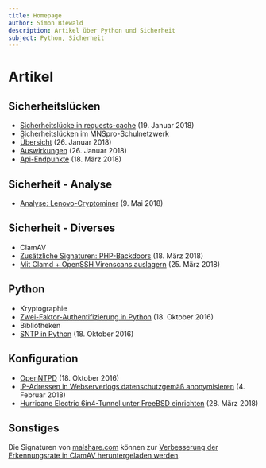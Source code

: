 ```yaml
---
title: Homepage
author: Simon Biewald
description: Artikel über Python und Sicherheit
subject: Python, Sicherheit
---
```


# Artikel

## Sicherheitslücken

 - [Sicherheitslücke in requests-cache][1] (19. Januar 2018)
 - Sicherheitslücken im MNSpro-Schulnetzwerk
  - [Übersicht][2] (26. Januar 2018)
  - [Auswirkungen][3] (26. Januar 2018)
  - [Api-Endpunkte][4] (18. März 2018)

 [1]: /sicherheit/requests-cache
 [2]: /sicherheit/mnspro/ "Sicherheitslücken in der Software MNSpro Schulnetzwerk"
 [3]: /sicherheit/mnspro/auswirkungen "Auswirkungen der Sicherheitslücken im MNSpro-Schulnetzwerk"
 [4]: /sicherheit/mnspro/apis "Api-Endpunkte im MNSpro Schulnetzwerk"

## Sicherheit - Analyse

 - [Analyse: Lenovo-Cryptominer](/sicherheit/analyse/lenovo "Analyse: Lenove Cryptominer") (9. Mai 2018)

## Sicherheit - Diverses

  - ClamAV
   - [Zusätzliche Signaturen: PHP-Backdoors][10] (18. März 2018)
   - [Mit Clamd + OpenSSH Virenscans auslagern][11] (25. März 2018)

 [10]: /sicherheit/clamav/php "Zusätzliche ClamAV-Signaturen zur Erkennung von PHP-Backdoors"
 [11]: /sicherheit/clamav/clamd "Mit Clamd + OpenSSH Virenscans auslagern"

## Python

 - Kryptographie
  - [Zwei-Faktor-Authentifizierung in Python][20] (18. Oktober 2016)
 - Bibliotheken
  - [SNTP in Python][21] (18. Oktober 2016)

 [20]: /python/otp
 [21]: /python/sntp
 
## Konfiguration

 - [OpenNTPD][40] (18. Oktober 2016)
 - [IP-Adressen in Webserverlogs datenschutzgemäß anonymisieren][41] (4. Februar 2018)
 - [Hurricane Electric 6in4-Tunnel unter FreeBSD einrichten][42] (28. März 2018)
 
 [40]: /konfiguration/openntpd
 [41]: /konfiguration/ip-adressen
 [42]: /konfiguration/he-6in4

## Sonstiges

Die Signaturen von [malshare.com][100] können zur 
[Verbesserung der Erkennungsrate in ClamAV heruntergeladen werden][101].

 [100]: https://malshare.com
 [101]: /malsh-cav/
